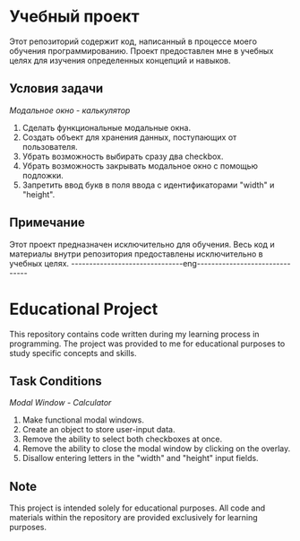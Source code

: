# Учебный проект

Этот репозиторий содержит код, написанный в процессе моего обучения программированию. Проект предоставлен мне в учебных целях для изучения определенных концепций и навыков.

## Условия задачи

*Модальное окно - калькулятор*

1. Сделать функциональные модальные окна.
2. Создать объект для хранения данных, поступающих от пользователя.
3. Убрать возможность выбирать сразу два checkbox.
4. Убрать возможность закрывать модальное окно с помощью подложки.
5. Запретить ввод букв в поля ввода с идентификаторами "width" и "height".


## Примечание

Этот проект предназначен исключительно для обучения. Весь код и материалы внутри репозитория предоставлены исключительно в учебных целях.
                                            -------------------------------eng-------------------------------
# Educational Project

This repository contains code written during my learning process in programming. The project was provided to me for educational purposes to study specific concepts and skills.

## Task Conditions

*Modal Window - Calculator*
1. Make functional modal windows.
2. Create an object to store user-input data.
3. Remove the ability to select both checkboxes at once.
4. Remove the ability to close the modal window by clicking on the overlay.
5. Disallow entering letters in the "width" and "height" input fields.
## Note

This project is intended solely for educational purposes. All code and materials within the repository are provided exclusively for learning purposes.

